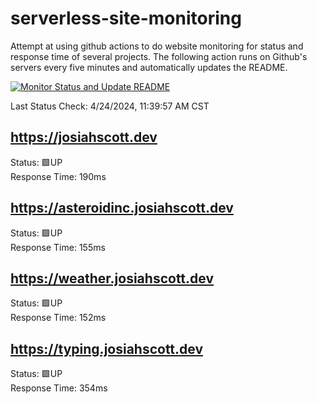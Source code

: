 # serverless-site-monitoring
Attempt at using github actions to do website monitoring for status and response time of several projects. The following action runs on Github's servers every five minutes and automatically updates the README.  

[![Monitor Status and Update README](https://github.com/JosiahSco/serverless-site-monitoring/actions/workflows/monitor.yaml/badge.svg)](https://github.com/JosiahSco/serverless-site-monitoring/actions/workflows/monitor.yaml)

Last Status Check: 4/24/2024, 11:39:57 AM CST

## https://josiahscott.dev
Status: 🟩UP  
Response Time: 190ms

## https://asteroidinc.josiahscott.dev
Status: 🟩UP  
Response Time: 155ms

## https://weather.josiahscott.dev
Status: 🟩UP  
Response Time: 152ms

## https://typing.josiahscott.dev
Status: 🟩UP  
Response Time: 354ms


